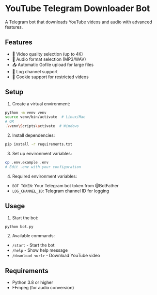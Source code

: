 # YouTube Telegram Downloader Bot

A Telegram bot that downloads YouTube videos and audio with advanced features.

## Features

- 🎥 Video quality selection (up to 4K)
- 🎵 Audio format selection (MP3/WAV)
- 📤 Automatic Gofile upload for large files
- 📝 Log channel support
- 🍪 Cookie support for restricted videos

## Setup

1. Create a virtual environment:
```bash
python -m venv venv
source venv/bin/activate  # Linux/Mac
# OR
.\venv\Scripts\activate  # Windows
```

2. Install dependencies:
```bash
pip install -r requirements.txt
```

3. Set up environment variables:
```bash
cp .env.example .env
# Edit .env with your configuration
```

4. Required environment variables:
- `BOT_TOKEN`: Your Telegram bot token from @BotFather
- `LOG_CHANNEL_ID`: Telegram channel ID for logging

## Usage

1. Start the bot:
```bash
python bot.py
```

2. Available commands:
- `/start` - Start the bot
- `/help` - Show help message
- `/download <url>` - Download YouTube video

## Requirements

- Python 3.8 or higher
- FFmpeg (for audio conversion) 